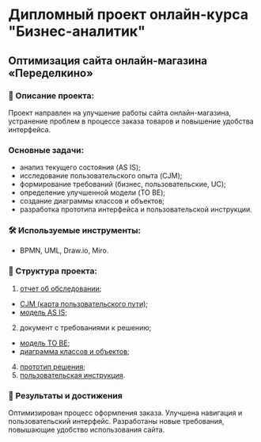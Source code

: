 # Дипломный проект онлайн-курса "Бизнес-аналитик" 
## Оптимизация сайта онлайн-магазина «Переделкино»
### 📌 Описание проекта:
Проект направлен на улучшение работы сайта онлайн-магазина, устранение проблем в процессе заказа товаров и повышение удобства интерфейса.
### Основные задачи:
- анализ текущего состояния (AS IS);
- исследование пользовательского опыта (CJM);
- формирование требований (бизнес, пользовательские, UC);
- определение улучшенной модели (TO BE);
- создание диаграммы классов и объектов;
- разработка прототипа интерфейса и пользовательской инструкции.
### 🛠 Используемые инструменты: 
- BPMN, UML, Draw.io, Miro.
### 📂 Структура проекта:
1. [отчет об обследовании](https://github.com/1Nooll1/1Nooll1/blob/main/Отчет%20об%20обследовании.md);
- [CJM (карта пользовательского пути)](https://miro.com/app/board/uXjVLmh2mqI=/?share_link_id=814278988868);
- [модель AS IS](https://drive.google.com/file/d/1bgE2Ee9v4ernRYnMuJZMf1cmUwsxmp3i/view?usp=sharing);
2. документ с требованиями к решению;
- [модель TO BE](https://drive.google.com/file/d/1bgE2Ee9v4ernRYnMuJZMf1cmUwsxmp3i/view?usp=sharing);
- [диаграмма классов и объектов](https://drive.google.com/file/d/1bgE2Ee9v4ernRYnMuJZMf1cmUwsxmp3i/view?usp=sharing);
4. [прототип решения](https://miro.com/app/board/uXjVLhSFxOY=/?share_link_id=433962857517);
5. [пользовательская инструкция](https://docs.google.com/document/d/1gaMhRpTjbRTtJSxLCFU3kwqGs9Pz_BqvaquWp5_04NU/edit?usp=sharing).
### 🎯 Результаты и достижения
Оптимизирован процесс оформления заказа.
Улучшена навигация и пользовательский интерфейс.
Разработаны новые требования, повышающие удобство использования сайта.
